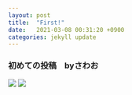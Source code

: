 ```yaml
---
layout: post
title:  "First!"
date:   2021-03-08 00:31:20 +0900
categories: jekyll update
---
```

### 初めての投稿　byさわお
[![](https://www21.a8.net/svt/bgt?aid=210308592631&wid=001&eno=01&mid=s00000000018015098000&mc=1)](https://px.a8.net/svt/ejp?a8mat=3H7N5C+AFOJHU+50+2HW0WX)
![](https://www12.a8.net/0.gif?a8mat=3H7N5C+AFOJHU+50+2HW0WX)